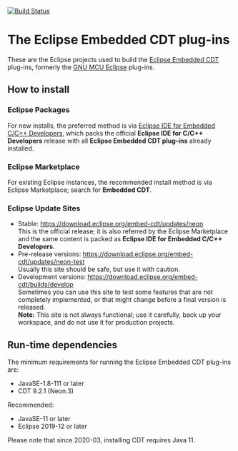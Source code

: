 [![Build Status](https://github.com/eclipse-embed-cdt/eclipse-plugins/workflows/CI/badge.svg)](https://github.com/eclipse-embed-cdt/eclipse-plugins/actions)

# The Eclipse Embedded CDT plug-ins

These are the Eclipse projects used to build the
[Eclipse Embedded CDT](http://www.eclipse.org/embed-cdt) plug-ins,
formerly the [GNU MCU Eclipse](http://gnu-mcu-eclipse.github.io) plug-ins.

## How to install

### Eclipse Packages

For new installs, the preferred method is via
[Eclipse IDE for Embedded C/C++ Developers](https://github.com/gnu-mcu-eclipse/org.eclipse.epp.packages/releases),
which packs the official **Eclipse IDE for C/C++ Developers** release with
all **Eclipse Embedded CDT plug-ins** already installed.

### Eclipse Marketplace

For existing Eclipse instances, the recommended install method is via
Eclipse Marketplace; search for **Embedded CDT**.

### Eclipse Update Sites

- Stable: https://download.eclipse.org/embed-cdt/updates/neon  
   This is the official release; it is also referred by the Eclipse
   Marketplace and the same content is packed as **Eclipse IDE for Embedded C/C++ Developers**.
- Pre-release versions: https://download.eclipse.org/embed-cdt/updates/neon-test  
   Usually this site should be safe, but use it with caution.
- Development versions: https://download.eclipse.org/embed-cdt/builds/develop  
   Sometimes you can use this site to test some features that are not
   completely implemented, or that might change before a final version is released.  
   **Note:** This site is not always functional; use it carefully,
   back up your workspace, and do not use it for production projects.

## Run-time dependencies

The minimum requirements for running the Eclipse Embedded CDT plug-ins are:

- JavaSE-1.8-111 or later
- CDT 9.2.1 (Neon.3)

Recommended:

- JavaSE-11 or later
- Eclipse 2019-12 or later

Please note that since 2020-03, installing CDT requires Java 11.
